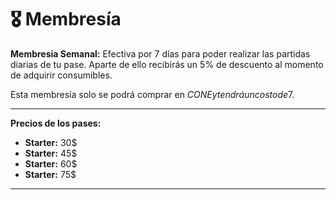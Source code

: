 # 🎖 Membresía

**Membresía Semanal:** Efectiva por 7 días para poder realizar las partidas diarias de tu pase. Aparte de ello recibirás un 5% de descuento  al momento de adquirir consumibles.

Esta membresía solo se podrá comprar en $CONE y tendrá un costo de 7$.

***
**Precios de los pases:**

* **Starter:** 30$
* **Starter:** 45$
* **Starter:** 60$
* **Starter:** 75$

***